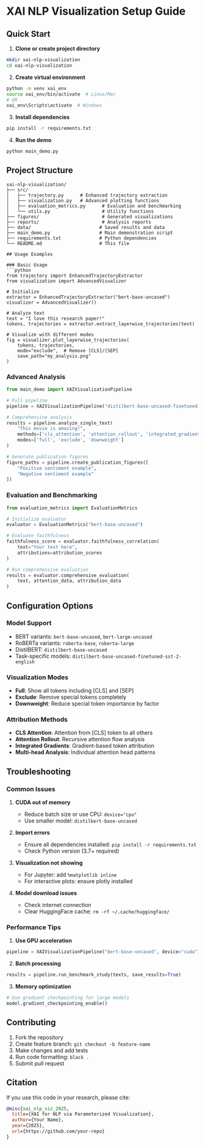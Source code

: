 # XAI NLP Visualization Setup Guide

## Quick Start

1. **Clone or create project directory**
```bash
mkdir xai-nlp-visualization
cd xai-nlp-visualization
```

2. **Create virtual environment**
```bash
python -m venv xai_env
source xai_env/bin/activate  # Linux/Mac
# OR
xai_env\Scripts\activate  # Windows
```

3. **Install dependencies**
```bash
pip install -r requirements.txt
```

4. **Run the demo**
```bash
python main_demo.py
```

## Project Structure
```
xai-nlp-visualization/
├── src/
│   ├── trajectory.py      # Enhanced trajectory extraction
│   ├── visualization.py   # Advanced plotting functions
│   ├── evaluation_metrics.py      # Evaluation and benchmarking
│   └── utils.py                   # Utility functions
├── figures/                       # Generated visualizations
├── reports/                       # Analysis reports
├── data/                         # Saved results and data
├── main_demo.py                  # Main demonstration script
├── requirements.txt              # Python dependencies
└── README.md                     # This file

## Usage Examples

### Basic Usage
```python
from trajectory import EnhancedTrajectoryExtractor
from visualization import AdvancedVisualizer

# Initialize
extractor = EnhancedTrajectoryExtractor("bert-base-uncased")
visualizer = AdvancedVisualizer()

# Analyze text
text = "I love this research paper!"
tokens, trajectories = extractor.extract_layerwise_trajectories(text)

# Visualize with different modes
fig = visualizer.plot_layerwise_trajectories(
    tokens, trajectories, 
    mode="exclude",  # Remove [CLS]/[SEP]
    save_path="my_analysis.png"
)
```

### Advanced Analysis
```python
from main_demo import XAIVisualizationPipeline

# Full pipeline
pipeline = XAIVisualizationPipeline("distilbert-base-uncased-finetuned-sst-2-english")

# Comprehensive analysis
results = pipeline.analyze_single_text(
    "This movie is amazing!", 
    methods=['cls_attention', 'attention_rollout', 'integrated_gradients'],
    modes=['full', 'exclude', 'downweight']
)

# Generate publication figures
figure_paths = pipeline.create_publication_figures([
    "Positive sentiment example",
    "Negative sentiment example"
])
```

### Evaluation and Benchmarking
```python
from evaluation_metrics import EvaluationMetrics

# Initialize evaluator
evaluator = EvaluationMetrics("bert-base-uncased")

# Evaluate faithfulness
faithfulness_score = evaluator.faithfulness_correlation(
    text="Your text here",
    attributions=attribution_scores
)

# Run comprehensive evaluation
results = evaluator.comprehensive_evaluation(
    text, attention_data, attribution_data
)
```

## Configuration Options

### Model Support
- BERT variants: `bert-base-uncased`, `bert-large-uncased`
- RoBERTa variants: `roberta-base`, `roberta-large`  
- DistilBERT: `distilbert-base-uncased`
- Task-specific models: `distilbert-base-uncased-finetuned-sst-2-english`

### Visualization Modes
- **Full**: Show all tokens including [CLS] and [SEP]
- **Exclude**: Remove special tokens completely
- **Downweight**: Reduce special token importance by factor

### Attribution Methods
- **CLS Attention**: Attention from [CLS] token to all others
- **Attention Rollout**: Recursive attention flow analysis
- **Integrated Gradients**: Gradient-based token attribution
- **Multi-head Analysis**: Individual attention head patterns

## Troubleshooting

### Common Issues

1. **CUDA out of memory**
   - Reduce batch size or use CPU: `device="cpu"`
   - Use smaller model: `distilbert-base-uncased`

2. **Import errors**
   - Ensure all dependencies installed: `pip install -r requirements.txt`
   - Check Python version (3.7+ required)

3. **Visualization not showing**
   - For Jupyter: add `%matplotlib inline`
   - For interactive plots: ensure plotly installed

4. **Model download issues**
   - Check internet connection
   - Clear HuggingFace cache: `rm -rf ~/.cache/huggingface/`

### Performance Tips

1. **Use GPU acceleration**
```python
pipeline = XAIVisualizationPipeline("bert-base-uncased", device="cuda")
```

2. **Batch processing**
```python
results = pipeline.run_benchmark_study(texts, save_results=True)
```

3. **Memory optimization**
```python
# Use gradient checkpointing for large models
model.gradient_checkpointing_enable()
```

## Contributing

1. Fork the repository
2. Create feature branch: `git checkout -b feature-name`
3. Make changes and add tests
4. Run code formatting: `black .`
5. Submit pull request

## Citation

If you use this code in your research, please cite:

```bibtex
@misc{xai_nlp_viz_2025,
  title={XAI for NLP via Parameterized Visualization},
  author={Your Name},
  year={2025},
  url={https://github.com/your-repo}
}
```
